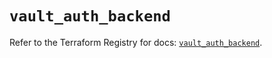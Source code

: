 # `vault_auth_backend`

Refer to the Terraform Registry for docs: [`vault_auth_backend`](https://registry.terraform.io/providers/hashicorp/vault/4.3.0/docs/resources/auth_backend).
